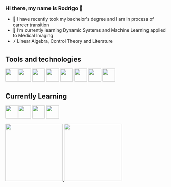 ### Hi there, my name is Rodrigo 👋

<!--
**rnrios/rnrios** is a ✨ _special_ ✨ repository because its `README.md` (this file) appears on your GitHub profile
-->

- 🔭 I have recently took my bachelor's degree and I am in process of carreer transition
- 🌱 I’m currently learning Dynamic Systems and Machine Learning applied to Medical Imaging
- ⚡ Linear Algebra, Control Theory and Literature

## Tools and technologies
<img src="https://cdn.jsdelivr.net/gh/devicons/devicon/icons/python/python-original.svg" height=40 width=40/><img src="https://cdn.jsdelivr.net/gh/devicons/devicon/icons/jupyter/jupyter-original-wordmark.svg" height=40 width=40/>
<img src="https://cdn.jsdelivr.net/gh/devicons/devicon/icons/matlab/matlab-original.svg" height=40 width=40/>
<img src="https://cdn.jsdelivr.net/gh/devicons/devicon/icons/tensorflow/tensorflow-original.svg" height=40 width=40/>
<img src="https://cdn.jsdelivr.net/gh/devicons/devicon/icons/cplusplus/cplusplus-original.svg" height=40 width=40/>
<img src="https://cdn.jsdelivr.net/gh/devicons/devicon/icons/mysql/mysql-original-wordmark.svg" height=40 width=40/>
<img src="https://cdn.jsdelivr.net/gh/devicons/devicon/icons/linux/linux-original.svg" height=40 width=40/>
<img src="https://cdn.jsdelivr.net/gh/devicons/devicon/icons/git/git-original.svg" height=40 width=40/>
          

## Currently Learning

<img src="https://cdn.jsdelivr.net/gh/devicons/devicon/icons/java/java-original.svg" height=40 width=40/><img src="https://cdn.jsdelivr.net/gh/devicons/devicon/icons/react/react-original-wordmark.svg" height=40 width=40/> 
<img src="https://cdn.jsdelivr.net/gh/devicons/devicon/icons/mongodb/mongodb-original-wordmark.svg" height=40 width=40/>
<img src="https://cdn.jsdelivr.net/gh/devicons/devicon/icons/postgresql/postgresql-original.svg" height=40 width=40/>
                   
          
<div>
<a href="https://github.com/seu-usuário-aqui">
<img height="180em" src="https://github-readme-stats.vercel.app/api/top-langs/?username=rnrios&layout=compact&langs_count=7&theme=dracula"/>
<img height="180em" src="https://github-readme-stats.vercel.app/api?username=rnrios&show_icons=true&theme=dracula&include_all_commits=true&count_private=true"/>
</div>
          
